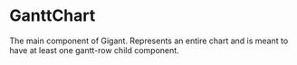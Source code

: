 # GanttChart
The main component of Gigant. Represents an entire chart and is meant to have at least one gantt-row child component.
